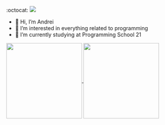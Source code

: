  :octocat:      ![](https://komarev.com/ghpvc/?username=your-github-andrei-sergeich)
- 👋 Hi, I’m Andrei
- 👀  I’m interested in everything related to programming
- 🌱 I’m currently studying at Programming School 21

<a href="https://github.com/andrei-sergeich/github-readme-stats">
  <img height=200 align="center" src="https://github-readme-stats.vercel.app/api?username=andrei-sergeich&theme=gruvbox&show_icons=true" />
</a>
<a href="https://github.com/andrei-sergeich/top-langs">
  <img height=200 align="center" src="https://github-readme-stats.vercel.app/api/top-langs?username=andrei-sergeich&theme=gruvbox&layout=compact&langs_count=8&card_width=320" />
</a>

<!---
andrei-sergeich/andrei-sergeich is a ✨ special ✨ repository because its `README.md` (this file) appears on your GitHub profile.
You can click the Preview link to take a look at your changes.
- 💞️ I’m looking to collaborate on ...
- 📫 How to reach me - 
--->
